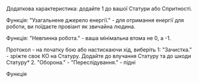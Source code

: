 Додаткова характеристика: додайте 1 до вашої Статури або Спритності.

Функція: "Узагальнене джерело енергії." - для отримання енергії для роботи, ви поїдаєте провіант як звичайна людина. 

Функція: "Невпинна робота." - ваша мінімальна втома не 0, а -1.

Протокол - на початку бою або настискаючи хід, виберіть 1:
"Зачистка." - зріжте своє КО на Статуру. Додайте до влучання Статуру та до шкоди Статуру* 2. 
"Оборона." - 
"Переслідування." - підні

Функція

